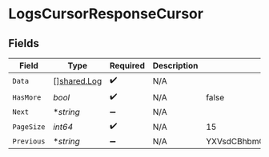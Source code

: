 # LogsCursorResponseCursor


## Fields

| Field                                             | Type                                              | Required                                          | Description                                       | Example                                           |
| ------------------------------------------------- | ------------------------------------------------- | ------------------------------------------------- | ------------------------------------------------- | ------------------------------------------------- |
| `Data`                                            | [][shared.Log](../../../pkg/models/shared/log.md) | :heavy_check_mark:                                | N/A                                               |                                                   |
| `HasMore`                                         | *bool*                                            | :heavy_check_mark:                                | N/A                                               | false                                             |
| `Next`                                            | **string*                                         | :heavy_minus_sign:                                | N/A                                               |                                                   |
| `PageSize`                                        | *int64*                                           | :heavy_check_mark:                                | N/A                                               | 15                                                |
| `Previous`                                        | **string*                                         | :heavy_minus_sign:                                | N/A                                               | YXVsdCBhbmQgYSBtYXhpbXVtIG1heF9yZXN1bHRzLol=      |